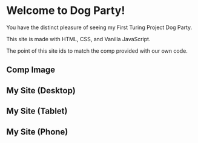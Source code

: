 # Welcome to Dog Party!

You have the distinct pleasure of seeing my First Turing Project Dog Party.

This site is made with HTML, CSS, and Vanilla JavaScript.

The point of this site ids to match the comp provided with our own code.

## Comp Image

## My Site (Desktop)


## My Site (Tablet)

## My Site (Phone)

